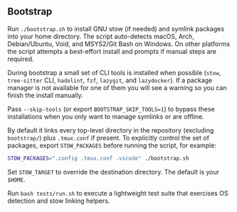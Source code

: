 ## Bootstrap

Run `./bootstrap.sh` to install GNU stow (if needed) and symlink packages into your home directory. The script auto-detects macOS, Arch, Debian/Ubuntu, Void, and MSYS2/Git Bash on Windows. On other platforms the script attempts a best-effort install and prompts if manual steps are required.

During bootstrap a small set of CLI tools is installed when possible (`stow`, `tree-sitter` CLI, `hadolint`, `fzf`, `lazygit`, and `lazydocker`). If a package manager is not available for one of them you will see a warning so you can finish the install manually.

Pass `--skip-tools` (or export `BOOTSTRAP_SKIP_TOOLS=1`) to bypass these installations when you only want to manage symlinks or are offline.

By default it links every top-level directory in the repository (excluding `bootstrap/`) plus `.tmux.conf` if present. To explicitly control the set of packages, export `STOW_PACKAGES` before running the script, for example:

```bash
STOW_PACKAGES=".config .tmux.conf .vscode" ./bootstrap.sh
```

Set `STOW_TARGET` to override the destination directory. The default is your `$HOME`.

Run `bash tests/run.sh` to execute a lightweight test suite that exercises OS detection and stow linking helpers.

